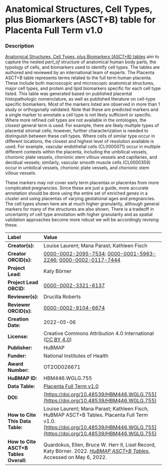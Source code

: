 # Anatomical Structures, Cell Types, plus Biomarkers (ASCT+B) table for Placenta Full Term v1.0

### Description
[Anatomical Structures, Cell Types, plus Biomarkers (ASCT+B) tables](https://humanatlas.io/asctb-tables) aim to capture the nested *part_of* structure of anatomical human body parts, the typology of cells, and biomarkers used to identify cell types. The tables are authored and reviewed by an international team of experts. The Placenta ASCT+B table represents terms related to the full term human placenta. These include both macroscopic and microscopic anatomical structures, major cell types, and protein and lipid biomarkers specific for each cell type listed. This table was generated based on published placental histopathologic nomenclature, as well as published literature on cell-type specific biomarkers.  Most of the markers listed are observed in more than 1 study or orthogonally validated.  Note that these are predicted markers and a single marker to annotate a cell type is not likely sufficient or specific. Where more refined cell types are not available in the ontologies, the closest general term is used. For example, there are likely multiple types of placental stromal cells; however, further characterization is needed to distinguish between these cell types. Where cells of similar type occur in different locations, the closest and highest level of resolution available is used. For example, vascular endothelial cells (CL0000071) occur in multiple different contexts within the placenta, including the umbilical vessels, chorionic plate vessels, chorionic stem villous vessels and capillaries, and decidual vessels; similarly, vascular smooth muscle cells (CL0000359) occur in umbilical vessels, chorionic plate vessels, and chorionic stem villous vessels.
 
These markers may not cover early term placentas or placentas from more complicated pregnancies. Since these are just a guide, more accurate annotation should be done using the entire set of enriched genes in a cluster and using placentas of varying gestational ages and pregnancies.  The cell types shown here are at much higher granularity, although general markers for many of the structures are also shown.  There is a tradeoff in uncertainty of cell type annotation with higher granularity and as spatial validation approaches become more robust we will be accordingly revising these.

| Label | Value |
| :------------- |:-------------|
| **Creator(s):** | Louise Laurent; Mana Parast; Kathleen Fisch|
| **Creator ORCID(s):** | [0000-0002-2095-7534](https://orcid.org/0000-0002-2095-7534); [0000-0001-5963-2246](https://orcid.org/000-0001-5963-2246); [0000-0002-0117-7444](https://orcid.org/0000-0002-0117-7444)|
| **Project Lead:** | Katy B&ouml;rner |
| **Project Lead ORCID:** | [0000-0002-3321-6137](https://orcid.org/0000-0002-3321-6137) |
| **Reviewer(s):** | Drucilla Roberts |
| **Reviewer ORCID(s):** | [0000-0002-9104-6674](https://orcid.org/0000-0002-9104-6674)|
| **Creation Date:** | 2022-05-06 |
| **License:** | Creative Commons Attribution 4.0 International ([CC BY 4.0](https://creativecommons.org/licenses/by/4.0/)) |
| **Publisher:** | HuBMAP |
| **Funder:** | National Institutes of Health |
| **Award Number:** | OT2OD026671 |
| **HuBMAP ID:** | HBM446.WGLG.755 |
| **Data Table:** |  [Placenta Full Term v1.0](https://cdn.humanatlas.io/hra-releases/v1.2/asct-b/ASCT-B_VH_Placenta_Full_Term.csv)  |
| **DOI:** |[https://doi.org/10.48539/HBM446.WGLG.755](https://doi.org/10.48539/HBM446.WGLG.755) |
| **How to Cite This Data Table:** | Louise Laurent; Mana Parast; Kathleen Fisch, HuBMAP ASCT+B Tables. Placenta Full Term v1.0. [https://doi.org/10.48539/HBM446.WGLG.755](https://doi.org/10.48539/HBM446.WGLG.755)|
| **How to Cite ASCT+B Tables Overall:** | Quardokus, Ellen, Bruce W. Herr II, Lisel Record, Katy B&ouml;rner. 2022. [*HuBMAP ASCT+B Tables*.]( https://humanatlas.io/asctb-tables) Accessed on May 6, 2022. |
